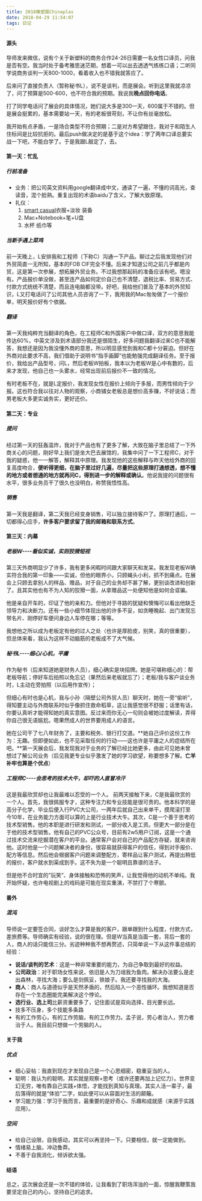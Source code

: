 ```yaml
---
title: 2018橡塑展Chinaplas
date: 2018-04-29 11:54:07
tags: 日记
---
```

#### 源头
导师发来微信，说有个关于新塑料的商务合作24-26日需要一名女性口译员，问我是否有空。我当时处于备考雅思迷茫期，想着一可以出去透透气练练口语；二听同学说商务谈判一天800-1000，看着收入也不错我就答应了。

后来问了直接负责人（暂称秘书L），说不是谈判，而是展会。听到这里我就凉凉了，问了预算是500-600，也不符合我的预期。我说我**晚点回你电话**。

打了同学电话问了展会的具体情况，她们说大多是300一天，600属于不错的。但是展会挺累的，基本需要站一天，有的老板很苛刻，不让你有丝毫放松。

我开始有点矛盾，一是场合类型不符合预期；二是对方希望跟住，我对于和陌生人住标间是比较抗拒的。最后push做决定的是基于这个idea：学了两年口译总要实战一下吧，不能白学了。于是我跟L敲定了，去。

#### 第一天：忙乱
##### 行前准备
* 业务：把公司英文资料用google翻译成中文，通读了一遍，不懂的词高光，查读音，混个脸熟。重复出现的术语baidu了含义，了解大致原理。
* 礼仪：
	1. 	[smart casual](http://blog.sina.com.cn/s/blog_8f91fb8201010ucz.html)衣服+淡妆 装备
	2. Mac+Notebook+笔+U盘
	3. 水杯 纸巾等

##### 当新手遇上菜鸡
前一天晚上，L安排我和工程师（下称C）沟通一下产品。聊过之后我发现他们对外贸简直一无所知，基本的FOB CIF完全不懂。后来才知道公司之前几乎都是内贸，这是第一次参展，想拓展外贸业务。不过我想那起码的准备应该有吧。嗯没有。产品报价单没做，甚至连产品如何定价自己也不清楚，退税比率、贸易方式、付款方式统统不清楚，而且连电脑都没带。好吧，我给他们普及了基本的外贸知识，L又打电话问了公司其他人员咨询了一下，我用我的Mac匆匆做了一个报价单，明天报价好有个依据。

##### 翻译
第一天我纯粹充当翻译的角色，在工程师C和外国客户中做口译，双方的意思我能传达60%，中英文涉及到术语部分我还是很陌生，好多问题我翻译过来C也不能解答，我想还是因为我没懂外商的意思，所以明显感觉到我和C都十分窘迫。但好在外商对此要求不高，我们借助于说明书“指手画脚”也能勉强完成翻译任务。至于报价，我给出产品型号，问L，然后老板W拍板，我本以为老板W是心中有数的，后来才发现，他自己也一头雾水，经常出现前后报价不一致的情况。

有时老板不在，就是L定报价，我发现女性在报价上倾向于多报，而男性倾向于少报。这也符合我以往对人物的观察，小商铺女老板总是想价高多赚，不好说话；而男老板大多更实诚务实，更好还价。

#### 第二天：专业
##### 提问
经过第一天的狂轰滥炸，我对于产品也有了更多了解，大致在脑子里总结了一下外商关心的问题，刚好早上我们是坐大巴去展馆的，我集中问了一下工程师C，对于我的疑惑，他一一解答，解释其中原理。我发现他的这些解释与昨天他给外商的回复高度吻合，**便听得更细，在脑子里过好几遍，尽量把这些原理打通想透，想不懂的地方或者想通的地方就再问C，得到进一步的解释或确认**。他说我提的问题很有水平，很多业务员干了很久也没明白，称赞我悟性高。

##### 销售
第一天我是翻译，第二天我已经变身销售，可以独立接待客户了。原理打通后，一切都得心应手，**许多客户要求留了我的邮箱和联系方式**。

#### 第三天：内幕
##### 老板W----看似实诚，实则狡猾短视
第三天外商明显少了许多，我有更多闲暇时间跟大家聊天和发呆。我发现老板W确实符合我的第一印象——实诚，但他的眼界小，只顾蝇头小利，抓不到痛点。在展会上只顾去拿别人的样品、赠品，对于自己的业务却不甚了解，更别谈改进和创新了。且其实他也有不为人知的狡猾一面，从拿赠品这一处便知他是如何会诓骗。

他是亲自开车的，印证了他的亲和力。但他对于寻路的犹疑和懊悔可以看出他缺乏领导力和决断力。还有一些小细节体现出他的许多不妥，如贪睡晚起、出门发现忘带名片、刚停好车便问身边人车停在哪；等等。

我想他之所以成为老板定有他的过人之处（也许是厚脸皮，别笑，真的很重要），但总体来看，我认为这样不动脑筋的老板成不了大气候。

##### 秘书L----细心/心机，平庸
作为秘书（后来知道她是财务人员），细心确实是块招牌。她是可堪称细心的：帮老板导航；停好车后拍照以免忘记（果然后来老板就忘了）；老板/我与客户谈业务时，L主动在旁拍照（以后用作宣传）；

但细心有时也是心机，我与小孙（隔壁公司外贸人员）聊天时，她在一旁“偷听”，得知要主动与外商联系时似乎像抓住救命稻草，这让我感觉很不舒服；话里有话，你要认真听才能得知她的真实意图。反过来而你无心一句则会被她过度解读，弄得你自己很无语尴尬。嗯果然成人的世界要用成人的语言。

她在公司干了七八年财务了，主要和税务、银行打交道。**她自己评价这份工作为：无趣。但即便如此，也不见采取任何的行动——这也许是平庸之人的症结所在吧。**第一天展会后，我发现我对于业务的了解已经比她更多，由此可见她未曾想过了解公司业务（后见我更专业似乎激发了她的学习欲望，称要想多了解。**亡羊补牢也算是个优点**）

##### 工程师C----会思考的技术大牛，却吓的人直冒冷汗
这是我最欣赏却也让我最难以忍受的一个人。
前两天接触下来，C是我最欣赏的一个人。首先，我很佩服专才，这种专注力和专业技能是很可贵的。他本科学的是高分子化学，毕业后便入行PVC大公司，一两年后就自己出来单干，摸爬滚打至今10年，在业务能力方面可以算的上是行业技术大牛。其次，C是一个善于思考的技术型销售。他的本职是进行研发和测试，一部分收入是工资。但更大一部分是在于他的技术型销售。他有自己的PVC公众号，目前有2w5用户订阅，这是一个通过技术交流来挖掘潜在客户的平台。通常客户会对自己的产品配方存疑，就来咨询他。这时他是一个问题解决者的身份，很容易就获得客户的信任，得到对手报价、配方等信息。然后他会根据客户问题来调整配方，寄样品让客户测试，再提出稍低的报价，客户就水到渠成到手。这不失为是一个聪明且靠谱的法子。

但是他不合时宜的”玩笑”、身体接触和恐怖的笑声，让我觉得他的动机不单纯。我开始怀疑，也许电视剧上的戏码是可能在现实重演，不禁打了个寒颤。

#### 番外
##### 混沌
导师说一定要签合同，谈好怎么才算是我的客户，跟单跟到什么程度，付款方式，差旅费等。导师确实有经验，说的很在理。但是W当真是当面一套，背后一套的人，商人的话只能信三分。劣迹种种我不想再赘述，只简单说一下从这件事总结的经验：

+ **说话/谈判的艺术**：这是一种非常重要的能力，为自己争取到最好的权益。
+ **公司政治**：对于职场女性来说，依旧是人为刀俎我为鱼肉。解决办法要么是走出森林，寻找大海；要么是剑佩妥，铁娘子。我还要寻找我的大海。
+ **商人**：商人与道德似乎是天然矛盾的，然后陷入一个恶性循环。我想知道是否存在一个生态圈能完美解决这个悖论。
+ **选行业、选上司**比薪资重要多了，记住面试是双向选择，目光要长远。
+ 技多不压身，多个技能多条路
+ 有的工作劳心，有的工作劳脑，有的工作劳力。孟子说，劳心者治人，劳力者治于人。我目前只想做一个劳脑的人。


#### 关于我
##### 优点
+ 细心妥帖：我直到现在才发现自己是一个心思细密，稳重妥当的人。
+ 聪明：我认为的聪明，其实就是观察+思考（或许还要再加上记忆力）。世界变幻无穷，唯有靠自己实践+体悟，才能找到真知与真理。其实人活一辈子，最后落得的就是“体验”二字，如此便可以从容面对生活的颠簸。
+ 学习能力强：学习于我而言，最重要的是好奇心、乐趣和成就感（来源于实践应用）。

##### 空间
+ 给自己设限，自我感动，其实可以再坚持一下。只要相信，就一定能做到。
+ 情绪易上脑，冲动鲁莽。
+ 不善于自我消化，倾诉欲太强。

#### 结语
总之，这次展会还是一次不错的体验，让我看到了职场浑浊的一面，惊醒我鞭策我要坚定自己的内心，坚持自己的追求。
